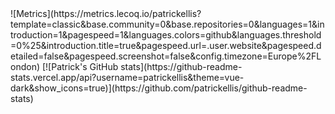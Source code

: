 <div>
  ![Metrics](https://metrics.lecoq.io/patrickellis?template=classic&base.community=0&base.repositories=0&languages=1&introduction=1&pagespeed=1&languages.colors=github&languages.threshold=0%25&introduction.title=true&pagespeed.url=.user.website&pagespeed.detailed=false&pagespeed.screenshot=false&config.timezone=Europe%2FLondon)
[![Patrick's GitHub stats](https://github-readme-stats.vercel.app/api?username=patrickellis&theme=vue-dark&show_icons=true)](https://github.com/patrickellis/github-readme-stats)
</div>

